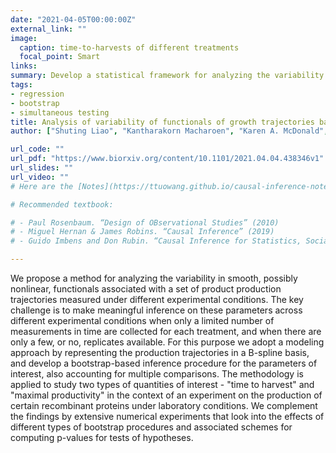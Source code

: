 ```yaml
---
date: "2021-04-05T00:00:00Z"
external_link: ""
image:
  caption: time-to-harvests of different treatments
  focal_point: Smart
links:
summary: Develop a statistical framework for analyzing the variability in smooth, possibly nonlinear, functionals associated with a set of growth trajectories measured under different experimental conditions.
tags:
- regression
- bootstrap
- simultaneous testing
title: Analysis of variability of functionals of growth trajectories based on limited data
author: ["Shuting Liao", "Kantharakorn Macharoen", "Karen A. McDonald", "Somen Nandi", "Debashis Paul"]

url_code: ""
url_pdf: "https://www.biorxiv.org/content/10.1101/2021.04.04.438346v1"
url_slides: ""
url_video: ""
# Here are the [Notes](https://ttuowang.github.io/causal-inference-notes/).

# Recommended textbook:

# - Paul Rosenbaum. “Design of OBservational Studies” (2010)
# - Miguel Hernan & James Robins. “Causal Inference” (2019)
# - Guido Imbens and Don Rubin. “Causal Inference for Statistics, Social, and Biomedical Sciences” (2015)

---
```


We propose a method for analyzing the variability in smooth, possibly nonlinear, functionals associated with a set of product production trajectories measured under different experimental conditions. The key challenge is to make meaningful inference on these parameters across different experimental conditions when only a limited number of measurements in time are collected for each treatment, and when there are only a few, or no, replicates available. For this purpose we adopt a modeling approach by representing the production trajectories in a B-spline basis, and develop a bootstrap-based inference procedure for the parameters of interest, also accounting for multiple comparisons. The methodology is applied to study two types of quantities of interest - "time to harvest" and "maximal productivity" in the context of an experiment on the production of certain recombinant proteins under laboratory conditions. We complement the findings by extensive numerical experiments that look into the effects of different types of bootstrap procedures and associated schemes for computing p-values for tests of hypotheses.
